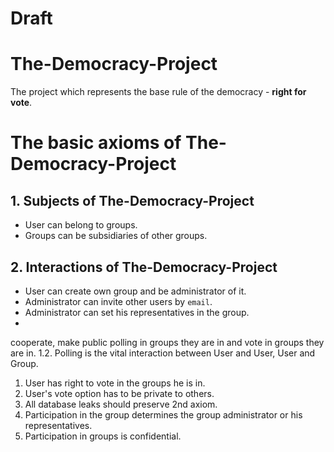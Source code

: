 # Draft

# The-Democracy-Project
The project which represents the base rule of the democracy - **right for vote**.

# The basic axioms of The-Democracy-Project
## 1. Subjects of The-Democracy-Project 
* User can belong to groups.
* Groups can be subsidiaries of other groups.

## 2. Interactions of The-Democracy-Project
* User can create own group and be administrator of it.
* Administrator can invite other users by `email`.
* Administrator can set his representatives in the group.
* 


cooperate, make public polling in groups they are in and vote in groups they are in.
1.2. Polling is the vital interaction between User and User, User and Group.

1. User has right to vote in the groups he is in.
2. User's vote option has to be private to others.
3. All database leaks should preserve 2nd axiom.
4. Participation in the group determines the group administrator or his representatives.
5. Participation in groups is confidential.
